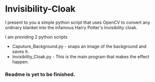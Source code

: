 # Invisibility-Cloak
I present to you a simple python script that uses OpenCV to convert any ordinary blanket into the infamous Harry Potter's Invisibility cloak.

I am providing 2 python scripts
* Caputure_Background.py - snaps an image of the background and saves it.
* Invisibility_Cloak.py - This is the main program that makes the effect happen.

### Readme is yet to be finished.
